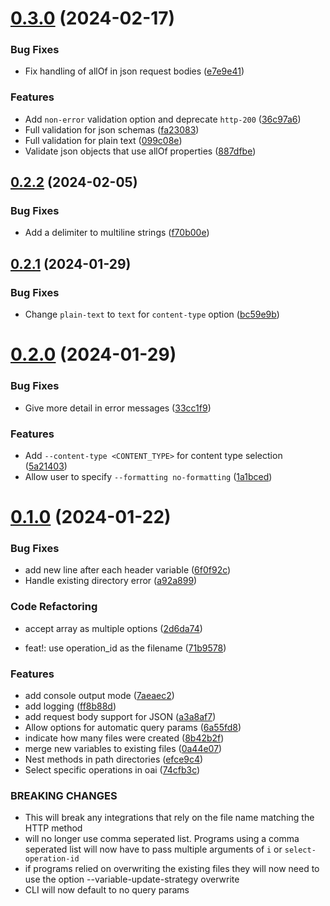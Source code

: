 # [0.3.0](https://github.com/ethancarlsson/openapi-to-hurl/compare/v0.2.2...v0.3.0) (2024-02-17)


### Bug Fixes

* Fix handling of allOf in json request bodies ([e7e9e41](https://github.com/ethancarlsson/openapi-to-hurl/commit/e7e9e410eb4f5aeda4c09f737744673fc15f14c0))


### Features

* Add `non-error` validation option and deprecate `http-200` ([36c97a6](https://github.com/ethancarlsson/openapi-to-hurl/commit/36c97a678e6c75871f94abbab0f9bf426a4104c7))
* Full validation for json schemas ([fa23083](https://github.com/ethancarlsson/openapi-to-hurl/commit/fa230838b5acb72d20d6c39ebe11e7eca71273a0))
* Full validation for plain text ([099c08e](https://github.com/ethancarlsson/openapi-to-hurl/commit/099c08e1a8e647b3d1d6d0d7d9069922c6711ed0))
* Validate json objects that use allOf properties ([887dfbe](https://github.com/ethancarlsson/openapi-to-hurl/commit/887dfbe1fdc2911c0c23c728d9a73cb974e6fb36))



## [0.2.2](https://github.com/ethancarlsson/openapi-to-hurl/compare/v0.2.1...v0.2.2) (2024-02-05)


### Bug Fixes

* Add a delimiter to multiline strings ([f70b00e](https://github.com/ethancarlsson/openapi-to-hurl/commit/f70b00e118ff46ef2bf2d65d3111bca4b04fdc41))



## [0.2.1](https://github.com/ethancarlsson/openapi-to-hurl/compare/v0.2.0...v0.2.1) (2024-01-29)


### Bug Fixes

* Change `plain-text` to `text` for `content-type` option ([bc59e9b](https://github.com/ethancarlsson/openapi-to-hurl/commit/bc59e9b40804c0215ab7b1cea0cd9976eb427763))



# [0.2.0](https://github.com/ethancarlsson/openapi-to-hurl/compare/v0.1.0...v0.2.0) (2024-01-29)


### Bug Fixes

* Give more detail in error messages ([33cc1f9](https://github.com/ethancarlsson/openapi-to-hurl/commit/33cc1f98c59d83a3a64fcd2d6bb1880b4a838100))


### Features

* Add `--content-type <CONTENT_TYPE>` for content type selection ([5a21403](https://github.com/ethancarlsson/openapi-to-hurl/commit/5a214033c563e2cb5fa0d8690fe12c4a37396dc1))
* Allow user to specify `--formatting no-formatting` ([1a1bced](https://github.com/ethancarlsson/openapi-to-hurl/commit/1a1bcedcb54801f5853953c4f535eb9147f5e224))



# [0.1.0](https://github.com/ethancarlsson/openapi-to-hurl/compare/efce9c41afe8ab4fda27d67183685ab4924d0264...v0.1.0) (2024-01-22)


### Bug Fixes

* add new line after each header variable ([6f0f92c](https://github.com/ethancarlsson/openapi-to-hurl/commit/6f0f92c0ccf8a1a4a0a7dff62c1ce4af61538c42))
* Handle existing directory error ([a92a899](https://github.com/ethancarlsson/openapi-to-hurl/commit/a92a8997e69c79195cd46d193cf17643ba75d87f))


### Code Refactoring

* accept array as multiple options ([2d6da74](https://github.com/ethancarlsson/openapi-to-hurl/commit/2d6da74d1ea5ab0b9519fdca54d2941a4180529a))


* feat!: use operation_id as the filename ([71b9578](https://github.com/ethancarlsson/openapi-to-hurl/commit/71b9578548156dcb5ce82599d9d3139f3dc8f61b))


### Features

* add console output mode ([7aeaec2](https://github.com/ethancarlsson/openapi-to-hurl/commit/7aeaec2fe52649db1d6e56dd2918d0e7529ec17e))
* add logging ([ff8b88d](https://github.com/ethancarlsson/openapi-to-hurl/commit/ff8b88d307cd6bb2a9284176c93e2534a404071a))
* add request body support for JSON ([a3a8af7](https://github.com/ethancarlsson/openapi-to-hurl/commit/a3a8af77ae75fe8e50a69410f41f129ec5b19e80))
* Allow options for automatic query params ([6a55fd8](https://github.com/ethancarlsson/openapi-to-hurl/commit/6a55fd8a948742617aca3c5339e4b2fa23b16cd4))
* indicate how many files were created ([8b42b2f](https://github.com/ethancarlsson/openapi-to-hurl/commit/8b42b2ff7e4d097ff0079fb2c16e18a261d5fd53))
* merge new variables to existing files ([0a44e07](https://github.com/ethancarlsson/openapi-to-hurl/commit/0a44e07723e9057b60a68a3241fa67f2c4117b05))
* Nest methods in path directories ([efce9c4](https://github.com/ethancarlsson/openapi-to-hurl/commit/efce9c41afe8ab4fda27d67183685ab4924d0264))
* Select specific operations in oai ([74cfb3c](https://github.com/ethancarlsson/openapi-to-hurl/commit/74cfb3c19cf3cae5fee136c527708bb65beee189))


### BREAKING CHANGES

* This will break any integrations that rely on the file
name matching the HTTP method
* will no longer use comma seperated list. Programs using a
comma seperated list will now have to pass multiple arguments of `i` or
`select-operation-id`
* if programs relied on overwriting the existing files they
will now need to use the option --variable-update-strategy overwrite
* CLI will now default to no query params



